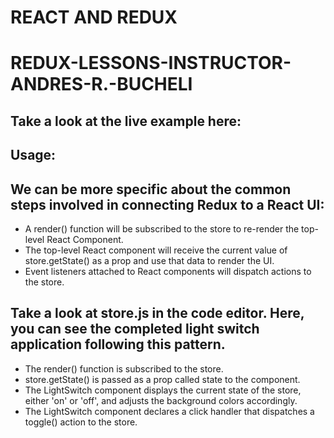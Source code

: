 # REACT AND REDUX

# REDUX-LESSONS-INSTRUCTOR-ANDRES-R.-BUCHELI

## Take a look at the live example here:



## Usage:

## We can be more specific about the common steps involved in connecting Redux to a React UI:

* A render() function will be subscribed to the store to re-render the top-level React Component.
* The top-level React component will receive the current value of store.getState() as a prop and use that data to render the UI.
* Event listeners attached to React components will dispatch actions to the store.

## Take a look at store.js in the code editor. Here, you can see the completed light switch application following this pattern.

* The render() function is subscribed to the store.
* store.getState() is passed as a prop called state to the <LightSwitch /> component.
* The LightSwitch component displays the current state of the store, either 'on' or 'off', and adjusts the background colors accordingly.
* The LightSwitch component declares a click handler that dispatches a toggle() action to the store.
